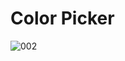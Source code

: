# Color Picker


![002](https://github.com/user-attachments/assets/4cf2b3eb-58d3-4b67-804d-84105ba003b9)

